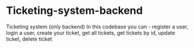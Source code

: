 # Ticketing-system-backend
Ticketing system (only backend)
In this codebase you can - 
register a user,
login a user,
create your ticket,
get all tickets, 
get tickets by id,
update ticket,
delete ticket
